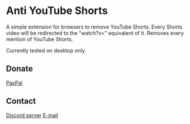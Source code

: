 # Anti YouTube Shorts
A simple extension for browsers to remove YouTube Shorts.
Every Shorts video will be redirected to the "watch?v=" equivalent of it.
Removes every mention of YouTube Shorts.

Currently tested on desktop only.

## Donate
[PayPal](https://paypal.me/zeunig)

## Contact
[Discord server](https://discord.gg/VwpuQpZghY)
[E-mail](business@mail.zeunig.hu)
